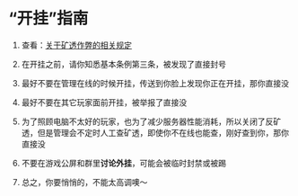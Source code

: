 # “开挂”指南

1. 查看：[关于矿透作弊的相关规定](./xray) 

2. 在开挂之前，请你知悉基本条例第三条，被发现了直接封号

3. 最好不要在管理在线的时候开挂，传送到你脸上发现你正在开挂，那你直接没

4. 最好不要在其它玩家面前开挂，被举报了直接没

5. 为了照顾电脑不太好的玩家，也为了减少服务器性能消耗，所以关闭了反矿透，但是管理会不定时人工查矿透，即使你不在线也能查，刚好查到你，那你直接没

6. 不要在游戏公屏和群里**讨论外挂**，可能会被临时封禁或被踢

7. 总之，你要悄悄的，不能太高调噢～